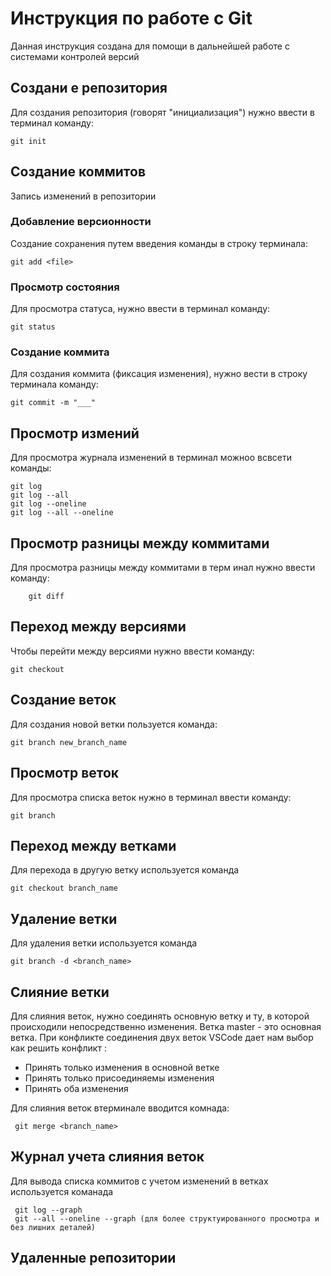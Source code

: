 # Инструкция по работе с Git

Данная инструкция создана для помощи в дальнейшей работе с системами контролей версий

## Создани е репозитория

Для создания репозитория (говорят "инициализация") нужно ввести в терминал команду:

    git init


## Создание коммитов

Запись изменений в репозитории

### Добавление версионности

Создание сохранения путем введения команды в строку терминала:

    git add <file>

### Просмотр состояния

Для просмотра статуса, нужно ввести в терминал команду:

    git status

### Создание коммита

Для создания коммита (фиксация изменения), нужно вести в строку терминала команду:

    git commit -m "___"

## Просмотр измений

Для просмотра журнала изменений в терминал можноо всвсети команды:

    git log
    git log --all
    git log --oneline
    git log --all --oneline

 ## Просмотр разницы между коммитами

 Для просмотра разницы между коммитами в терм инал нужно ввести команду:

        git diff

## Переход между версиями

Чтобы перейти между версиями нужно ввести команду:

    git checkout

## Создание веток    

Для создания новой ветки пользуется команда:

    git branch new_branch_name

## Просмотр веток

Для просмотра списка веток нужно в терминал ввести команду:

    git branch

## Переход между ветками

Для перехода в другую ветку используется команда

    git checkout branch_name

## Удаление ветки

Для удаления ветки используется команда

    git branch -d <branch_name>

## Слияние ветки

Для слияния веток, нужно соединять основную ветку и ту, в которой происходили  непосредственно изменения. Ветка master - это основная ветка. При конфликте соединения двух веток VSCode дает нам выбор как решить конфликт :

* Принять только изменения в основной ветке
* Принять только присоединяемы изменения
* Принять оба изменения

Для слияния веток втерминале вводится комнада:

     git merge <branch_name>

## Журнал учета слияния веток

Для вывода списка коммитов с учетом изменений в ветках используется команада

     git log --graph
     git --all --oneline --graph (для более структуированного просмотра и без лишних деталей)

## Удаленные репозитории
